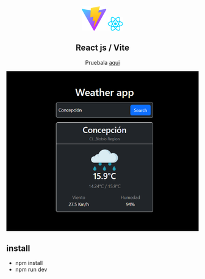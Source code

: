 <div align='center'>
  <img  src='./imgs/vite.svg'> <img width='40' src='./imgs/react.svg'>
  
  <h2> React js / Vite </h2>
  
   Pruebala [aqui](https://tomasjara.github.io/weather_app/)
   
   ![screenshot](/imgs/sc.png)
</div>

## install

- npm install
- npm run dev 

